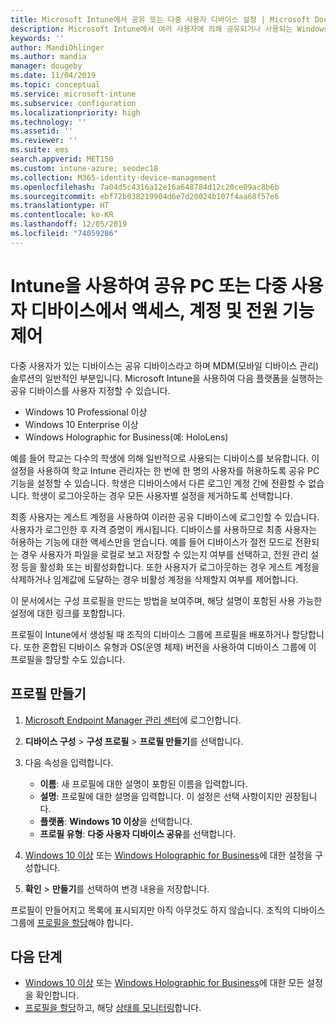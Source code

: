 ```yaml
---
title: Microsoft Intune에서 공유 또는 다중 사용자 디바이스 설정 | Microsoft Docs
description: Microsoft Intune에서 여러 사용자에 의해 공유되거나 사용되는 Windows 10 및 Windows Holographic for Business 디바이스를 추가하고 사용합니다. 모든 설정의 목록 및 Microsoft HoloLens를 비롯한 디바이스에서의 용도를 확인합니다. 게스트 계정 제어, 계정 관리 및 비활성 계정 삭제, 로컬 스토리지에 저장 허용 또는 금지, 전원 설정 및 절전 모드 옵션, 업데이트가 설치되는 시기 선택 및 디바이스 구성 프로필의 교육 환경에서 디바이스 사용
keywords: ''
author: MandiOhlinger
ms.author: mandia
manager: dougeby
ms.date: 11/04/2019
ms.topic: conceptual
ms.service: microsoft-intune
ms.subservice: configuration
ms.localizationpriority: high
ms.technology: ''
ms.assetid: ''
ms.reviewer: ''
ms.suite: ems
search.appverid: MET150
ms.custom: intune-azure; seodec18
ms.collection: M365-identity-device-management
ms.openlocfilehash: 7a04d5c4316a12e16a648784d12c20ce09ac8b6b
ms.sourcegitcommit: ebf72b038219904d6e7d20024b107f4aa68f57e6
ms.translationtype: HT
ms.contentlocale: ko-KR
ms.lasthandoff: 12/05/2019
ms.locfileid: "74059286"
---
```

# <a name="control-access-accounts-and-power-features-on-shared-pc-or-multi-user-devices-using-intune"></a>Intune을 사용하여 공유 PC 또는 다중 사용자 디바이스에서 액세스, 계정 및 전원 기능 제어

다중 사용자가 있는 디바이스는 공유 디바이스라고 하며 MDM(모바일 디바이스 관리) 솔루션의 일반적인 부분입니다. Microsoft Intune을 사용하여 다음 플랫폼을 실행하는 공유 디바이스를 사용자 지정할 수 있습니다.

- Windows 10 Professional 이상
- Windows 10 Enterprise 이상
- Windows Holographic for Business(예: HoloLens)

예를 들어 학교는 다수의 학생에 의해 일반적으로 사용되는 디바이스를 보유합니다. 이 설정을 사용하여 학교 Intune 관리자는 한 번에 한 명의 사용자를 허용하도록 공유 PC 기능을 설정할 수 있습니다. 학생은 디바이스에서 다른 로그인 계정 간에 전환할 수 없습니다. 학생이 로그아웃하는 경우 모든 사용자별 설정을 제거하도록 선택합니다.

최종 사용자는 게스트 계정을 사용하여 이러한 공유 디바이스에 로그인할 수 있습니다. 사용자가 로그인한 후 자격 증명이 캐시됩니다. 디바이스를 사용하므로 최종 사용자는 허용하는 기능에 대한 액세스만을 얻습니다. 예를 들어 디바이스가 절전 모드로 전환되는 경우 사용자가 파일을 로컬로 보고 저장할 수 있는지 여부를 선택하고, 전원 관리 설정 등을 활성화 또는 비활성화합니다. 또한 사용자가 로그아웃하는 경우 게스트 계정을 삭제하거나 임계값에 도달하는 경우 비활성 계정을 삭제할지 여부를 제어합니다.

이 문서에서는 구성 프로필을 만드는 방법을 보여주며, 해당 설명이 포함된 사용 가능한 설정에 대한 링크를 포함합니다.

프로필이 Intune에서 생성될 때 조직의 디바이스 그룹에 프로필을 배포하거나 할당합니다. 또한 혼합된 디바이스 유형과 OS(운영 체제) 버전을 사용하여 디바이스 그룹에 이 프로필을 할당할 수도 있습니다.

## <a name="create-the-profile"></a>프로필 만들기

1. [Microsoft Endpoint Manager 관리 센터](https://go.microsoft.com/fwlink/?linkid=2109431)에 로그인합니다.
2. **디바이스 구성** > **구성 프로필** > **프로필 만들기**를 선택합니다.
3. 다음 속성을 입력합니다.

   - **이름**: 새 프로필에 대한 설명이 포함된 이름을 입력합니다.
   - **설명**: 프로필에 대한 설명을 입력합니다. 이 설정은 선택 사항이지만 권장됩니다.
   - **플랫폼**: **Windows 10 이상**을 선택합니다.
   - **프로필 유형**: **다중 사용자 디바이스 공유**를 선택합니다.

4. [Windows 10 이상](shared-user-device-settings-windows.md) 또는 [Windows Holographic for Business](shared-user-device-settings-windows-holographic.md)에 대한 설정을 구성합니다.

5. **확인** > **만들기**를 선택하여 변경 내용을 저장합니다.

프로필이 만들어지고 목록에 표시되지만 아직 아무것도 하지 않습니다. 조직의 디바이스 그룹에 [프로필을 할당](device-profile-assign.md)해야 합니다.

## <a name="next-steps"></a>다음 단계

- [Windows 10 이상](shared-user-device-settings-windows.md) 또는 [Windows Holographic for Business](shared-user-device-settings-windows-holographic.md)에 대한 모든 설정을 확인합니다.
- [프로필을 할당](device-profile-assign.md)하고, 해당 [상태를 모니터링](device-profile-monitor.md)합니다.
